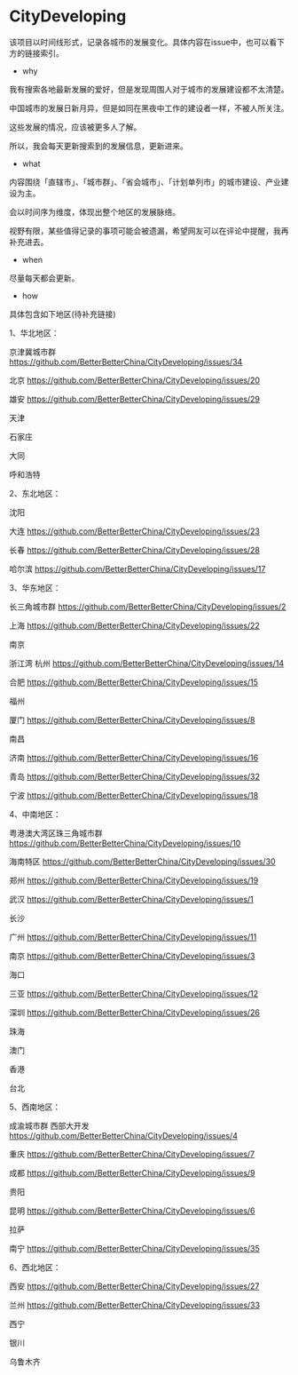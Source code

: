 # CityDeveloping
该项目以时间线形式，记录各城市的发展变化。具体内容在issue中，也可以看下方的链接索引。


- why

我有搜索各地最新发展的爱好，但是发现周围人对于城市的发展建设都不太清楚。

中国城市的发展日新月异，但是如同在黑夜中工作的建设者一样，不被人所关注。

这些发展的情况，应该被更多人了解。

所以，我会每天更新搜索到的发展信息，更新进来。

- what

内容围绕「直辖市」、「城市群」、「省会城市」、「计划单列市」的城市建设、产业建设为主。

会以时间序为维度，体现出整个地区的发展脉络。

视野有限，某些值得记录的事项可能会被遗漏，希望网友可以在评论中提醒，我再补充进去。


- when

尽量每天都会更新。

- how

具体包含如下地区(待补充链接)


1、华北地区：

京津冀城市群 https://github.com/BetterBetterChina/CityDeveloping/issues/34

北京 https://github.com/BetterBetterChina/CityDeveloping/issues/20

雄安 https://github.com/BetterBetterChina/CityDeveloping/issues/29

天津

石家庄

大同

呼和浩特


2、东北地区：

沈阳

大连 https://github.com/BetterBetterChina/CityDeveloping/issues/23

长春 https://github.com/BetterBetterChina/CityDeveloping/issues/28

哈尔滨 https://github.com/BetterBetterChina/CityDeveloping/issues/17


3、华东地区：

长三角城市群 https://github.com/BetterBetterChina/CityDeveloping/issues/2

上海 https://github.com/BetterBetterChina/CityDeveloping/issues/22

南京

浙江湾 杭州 https://github.com/BetterBetterChina/CityDeveloping/issues/14

合肥 https://github.com/BetterBetterChina/CityDeveloping/issues/15

福州

厦门 https://github.com/BetterBetterChina/CityDeveloping/issues/8

南昌

济南 https://github.com/BetterBetterChina/CityDeveloping/issues/16

青岛 https://github.com/BetterBetterChina/CityDeveloping/issues/32

宁波 https://github.com/BetterBetterChina/CityDeveloping/issues/18


4、中南地区：

粤港澳大湾区珠三角城市群 https://github.com/BetterBetterChina/CityDeveloping/issues/10

海南特区 https://github.com/BetterBetterChina/CityDeveloping/issues/30


郑州 https://github.com/BetterBetterChina/CityDeveloping/issues/19

武汉 https://github.com/BetterBetterChina/CityDeveloping/issues/1

长沙

广州 https://github.com/BetterBetterChina/CityDeveloping/issues/11

南京 https://github.com/BetterBetterChina/CityDeveloping/issues/3

海口

三亚  https://github.com/BetterBetterChina/CityDeveloping/issues/12 

深圳 https://github.com/BetterBetterChina/CityDeveloping/issues/26

珠海

澳门

香港

台北

5、西南地区：

成渝城市群 西部大开发 https://github.com/BetterBetterChina/CityDeveloping/issues/4

重庆 https://github.com/BetterBetterChina/CityDeveloping/issues/7

成都 https://github.com/BetterBetterChina/CityDeveloping/issues/9

贵阳

昆明 https://github.com/BetterBetterChina/CityDeveloping/issues/6

拉萨

南宁 https://github.com/BetterBetterChina/CityDeveloping/issues/35

6、西北地区：

西安 https://github.com/BetterBetterChina/CityDeveloping/issues/27

兰州 https://github.com/BetterBetterChina/CityDeveloping/issues/33

西宁

银川

乌鲁木齐


